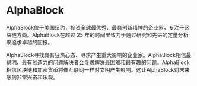 # AlphaBlock

AlphaBlock位于美国纽约，投资全球最优秀、最具创新精神的企业家，专注于区块链方向。AlphaBlock在超过 25 年的时间里致力于通过研究和先进的定量分析来追求卓越的回报。

AlphaBlock寻找具有狂热心态、寻求产生重大影响的企业家。AlphaBlock相信最聪明、最有创造力的问题解决者会寻求解决最困难和最有趣的问题。AlphaBlock相信区块链和加密货币将像互联网一样对文明产生影响。这让AlphaBlock对末来感到非常兴奋和乐观。
